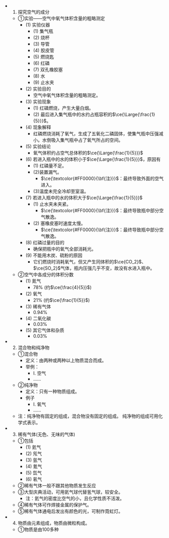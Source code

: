 -
  1. 探究空气的成分
	- ①实验——空气中氧气体积含量的粗略测定
		- (1) 实验仪器
			- (1) 集气瓶
			- (2) 烧杯
			- (3) 导管
			- (4) 胶皮管
			- (5) 燃烧匙
			- (6) 红磷
			- (7) 双孔橡胶塞
			- (8) 水
			- (9) 止水夹
		- (2) 实验目的
			- 空气中氧气体积含量的粗略测定。
		- (3) 实验现象
			- (1) 红磷燃烧，产生大量白烟。
			- (2) 最后进入集气瓶中的水约占瓶容积的$\ce{\Large{\frac{1}{5}}}$。
		- (4) 现象解释
			- 红磷燃烧消耗了氧气，生成了五氧化二磷固体，使集气瓶中压强减小。水倒吸入集气瓶中占了氧气所占的空间。
		- (5) 实验结论
			- 氧气体积约占空气总体积的$\ce{\Large{\frac{1}{5}}}$
		- (6) 若进入瓶中的水的体积小于$\ce{\Large{\frac{1}{5}}}$，原因有
			- (1) 红磷量不足。
			- (2)装置漏气。
				- $\ce{\textcolor{#FF0000}{\bf{注}}}$：最终导致外面的空气进入。
			- (3)温度未完全冷却至室温。
		- (7) 若进入瓶中的水的体积大于$\ce{\Large{\frac{1}{5}}}$
			- (1) 止水夹未夹紧。
				- $\ce{\textcolor{#FF0000}{\bf{注}}}$：最终导致瓶中部分空气散逸。
			- (2) 塞橡皮塞时速度太慢。
				- $\ce{\textcolor{#FF0000}{\bf{注}}}$：最终导致瓶中部分空气散逸。
		- (8) 红磷过量的目的
			- 确保把瓶中的氧气全部消耗光。
		- (9) 不能用木炭、硫粉的原因
			- 它们燃烧时消耗氧气，但又产生同体积的$\ce{CO_2}$、$\ce{SO_2}$气体，瓶内压强几乎不变，故没有水进入瓶中。
	- ②空气中各成分的体积分数
		- (1) 氮气
			- 78% (约$\ce{\frac{4}{5}}$)
		- (2) 氧气
			- 21% (约$\ce{\frac{1}{5}}$)
		- (3) 稀有气体
			- 0.94%
		- (4) 二氧化碳
			- 0.03%
		- (5) 其它气体和杂质
			- 0.03%
-
  2. 混合物和纯净物
	- ①混合物
		- 定义：由两种或两种以上物质混合而成。
		- 举例：
			- I. 空气
			- ......
	- ②纯净物
		- 定义：只有一种物质组成。
		- 例子
			- I. 氧气
			- ......
	- 注：纯净物有固定的组成，混合物没有固定的组成。
	  纯净物的组成可用化学式表示。
-
  3. 稀有气体(无色、无味的气体)
	- ①包括
		- (1) 氦气
		- (2) 氖气
		- (3) 氩气
		- (4) 氪气
		- (5) 氙气
		- (6) 氡气
	- ②稀有气体一般不跟其他物质发生反应
	- ③大型庆典活动，可用氦气球代替氢气球，较安全。
		- 注：氦气的密度比空气的小，且化学性质不活泼。
	- ④稀有气体可作焊接金属的保护气。
	- ⑤稀有气体通电后发出有颜色的光，可制作霓虹灯。
-
  4. 物质由元素组成，物质由微粒构成。
	- ①物质是由100多种